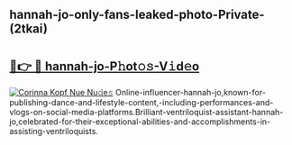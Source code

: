 ## hannah-jo-only-fans​-leaked-photo​-Private-(2tkai)


# <h2><a href="https://mediaupload.pro?title=hannah-jo&ref=git">🔗👉 🔴 hannah-jo-P𝚑ot𝚘𝚜-V𝚒d𝚎o</a></h2>

[![Corinna Kopf Nue Nu𝚍e𝚜](https://i.imgur.com/0qMVB7G.gif)](https://mediaupload.pro?title=hannah-jo&ref=git)
Online-influencer-hannah-jo,known-for-publishing-dance-and-lifestyle-content,-including-performances-and-vlogs-on-social-media-platforms.Brilliant-ventriloquist-assistant-hannah-jo,celebrated-for-their-exceptional-abilities-and-accomplishments-in-assisting-ventriloquists.  